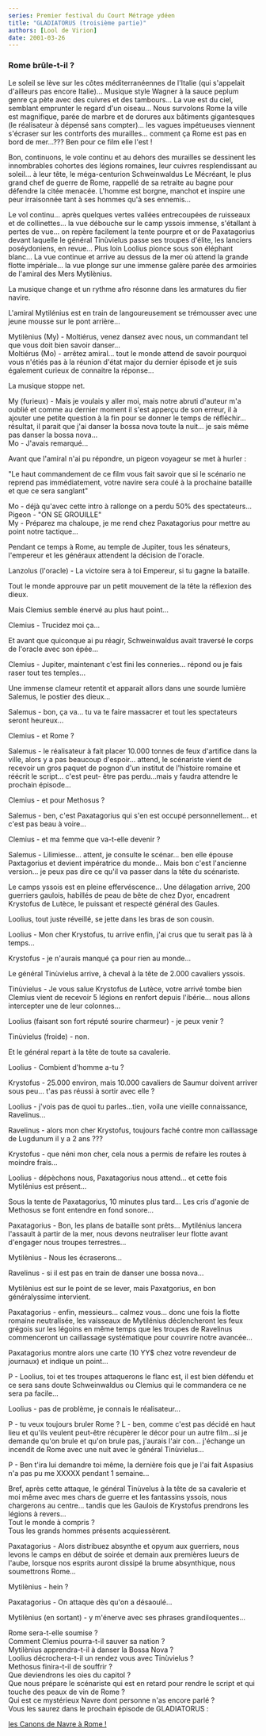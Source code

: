 ```yaml
---
series: Premier festival du Court Métrage ydéen
title: "GLADIATORUS (troisième partie)"
authors: [Lool de Virion]
date: 2001-03-26
---
```


### Rome brûle-t-il ?

Le soleil se lève sur les côtes méditerranéennes de l'Italie (qui s'appelait d'ailleurs pas encore Italie)... Musique style Wagner à la sauce peplum genre ça pète avec des cuivres et des tambours... La vue est du ciel, semblant emprunter le regard d'un oiseau... Nous survolons Rome la ville est magnifique, parée de marbre et de dorures aux bâtiments gigantesques (le réalisateur à dépensé sans compter)... les vagues impétueuses viennent s'écraser sur les contrforts des murailles... comment ça Rome est pas en bord de mer...??? Ben pour ce film elle l'est !

Bon, continuons, le vole continu et au dehors des murailles se dessinent les innombrables cohortes des légions romaines, leur cuivres resplendissant au soleil... à leur tête, le méga-centurion Schweinwaldus Le Mécréant, le plus grand chef de guerre de Rome, rappellé de sa retraite au bagne pour défendre la citée menacée. L'homme est borgne, manchot et inspire une peur irraisonnée tant à ses hommes qu'à ses ennemis...

Le vol continu... après quelques vertes vallées entrecoupées de ruisseaux et de collinettes... la vue débouche sur le camp yssois immense, s'étallant à pertes de vue... on repère facilement la tente pourpre et or de Paxatagorius devant laquelle le général Tinùvielus passe ses troupes d'élite, les lanciers poséydoniens, en revue... Plus loin Loolius pionce sous son éléphant blanc... La vue continue et arrive au dessus de la mer où attend la grande flotte impériale... la vue plonge sur une immense galère parée des armoiries de l'amiral des Mers Mytilènius.

La musique change et un rythme afro résonne dans les armatures du fier navire.

L'amiral Mytilénius est en train de langoureusement se trémousser avec une jeune mousse sur le pont arrière...

Mytilènius (My) - Moltiérus, venez dansez avec nous, un commandant tel que vous doit bien savoir danser...  
Moltiérus (Mo) - arrêtez amiral... tout le monde attend de savoir pourquoi vous n'étiés pas à la réunion d'état major du dernier épisode et je suis également curieux de connaitre la réponse...

La musique stoppe net.

My (furieux) - Mais je voulais y aller moi, mais notre abruti d'auteur m'a oublié et comme au dernier moment il s'est apperçu de son erreur, il à ajouter une petite question à la fin pour se donner le temps de réfléchir... résultat, il parait que j'ai danser la bossa nova toute la nuit... je sais même pas danser la bossa nova...  
Mo - J'avais remarqué...

Avant que l'amiral n'ai pu répondre, un pigeon voyageur se met à hurler :

"Le haut commandement de ce film vous fait savoir que si le scénario ne reprend pas immédiatement, votre navire sera coulé à la prochaine bataille et que ce sera sanglant"

Mo - déjà qu'avec cette intro à rallonge on a perdu 50% des spectateurs...  
Pigeon - "ON SE GROUILLE"  
My - Préparez ma chaloupe, je me rend chez Paxatagorius pour mettre au point notre tactique...

Pendant ce temps à Rome, au temple de Jupiter, tous les sénateurs, l'empereur et les généraux attendent la décision de l'oracle.

Lanzolus (l'oracle) - La victoire sera à toi Empereur, si tu gagne la bataille.

Tout le monde approuve par un petit mouvement de la tête la réflexion des dieux.

Mais Clemius semble énervé au plus haut point...

Clemius - Trucidez moi ça...

Et avant que quiconque ai pu réagir, Schweinwaldus avait traversé le corps de l'oracle avec son épée...

Clemius - Jupiter, maintenant c'est fini les conneries... répond ou je fais raser tout tes temples...

Une immense clameur retentit et apparait allors dans une sourde lumière Salemus, le postier des dieux...

Salemus - bon, ça va... tu va te faire massacrer et tout les spectateurs seront heureux...

Clemius - et Rome ?

Salemus - le réalisateur à fait placer 10.000 tonnes de feux d'artifice dans la ville, alors y a pas beaucoup d'espoir... attend, le scénariste vient de recevoir un gros paquet de pognon d'un institut de l'histoire romaine et réécrit le script... c'est peut- être pas perdu...mais y faudra attendre le prochain épisode...

Clemius - et pour Methosus ?

Salemus - ben, c'est Paxatagorius qui s'en est occupé personnellement... et c'est pas beau à voire...

Clemius - et ma femme que va-t-elle devenir ?

Salemus - Lilimiesse... attent, je consulte le scénar... ben elle épouse Paxtagorius et devient impératrice du monde... Mais bon c'est l'ancienne version... je peux pas dire ce qu'il va passer dans la tête du scénariste.

Le camps yssois est en pleine effervéscence...
Une délagation arrive, 200 guerriers gaulois, habillés de peau de bête de chez Dyor, encadrent Krystofus de Lutèce, le puissant et respecté général des Gaules.

Loolius, tout juste réveillé, se jette dans les bras de son cousin.

Loolius - Mon cher Krystofus, tu arrive enfin, j'ai crus que tu serait pas là à temps...

Krystofus - je n'aurais manqué ça pour rien au monde...

Le général Tinùvielus arrive, à cheval à la tête de 2.000 cavaliers yssois.

Tinùvielus - Je vous salue Krystofus de Lutèce, votre arrivé tombe bien Clemius vient de recevoir 5 légions en renfort depuis l'ibérie... nous allons intercepter une de leur colonnes...

Loolius (faisant son fort réputé sourire charmeur) - je peux venir ?

Tinùvielus (froide) - non.

Et le général repart à la tête de toute sa cavalerie.

Loolius - Combient d'homme a-tu ?

Krystofus - 25.000 environ, mais 10.000 cavaliers de Saumur doivent arriver sous peu... t'as pas réussi à sortir avec elle ?

Loolius - j'vois pas de quoi tu parles...tien, voila une vieille connaissance, Ravelinus...

Ravelinus - alors mon cher Krystofus, toujours faché contre mon caillassage de Lugdunum il y a 2 ans ???

Krystofus - que néni mon cher, cela nous a permis de refaire les routes à moindre frais...

Loolius - dépèchons nous, Paxatagorius nous attend... et cette fois Mytilénius est présent...

Sous la tente de Paxatagorius, 10 minutes plus tard...
Les cris d'agonie de Methosus se font entendre en fond sonore...

Paxatagorius - Bon, les plans de bataille sont prêts... Mytilénius lancera l'assault à partir de la mer, nous devons neutraliser leur flotte avant d'engager nous troupes terrestres...

Mytilènius - Nous les écraserons...

Ravelinus - si il est pas en train de danser une bossa nova...

Mytilènius est sur le point de se lever, mais Paxatgorius, en bon généralyssime intervient.

Paxatagorius - enfin, messieurs... calmez vous... donc une fois la flotte romaine neutralisée, les vaisseaux de Mytilénius déclencheront les feux grégois sur les légoins en même temps que les troupes de Ravelinus commenceront un caillassage systématique pour couvrire notre avancée...

Paxatagorius montre alors une carte (10 YY$ chez votre revendeur de journaux) et indique un point...

P - Loolius, toi et tes troupes attaquerons le flanc est, il est bien défendu et ce sera sans doute Schweinwaldus ou Clemius qui le commandera ce ne sera pa facile...

Loolius - pas de problème, je connais le réalisateur...

P - tu veux toujours bruler Rome ? L - ben, comme c'est pas décidé en haut lieu et qu'ils veulent peut-être récupèrer le décor pour un autre film...si je demande qu'on brule et qu'on brule pas, j'aurais l'air con... j'échange un incendit de Rome avec une nuit avec le général Tinùvielus...

P - Ben t'ira lui demandre toi même, la dernière fois que je l'ai fait Aspasius n'a pas pu me XXXXX pendant 1 semaine...

Bref, après cette attaque, le général Tinùvelus à la tête de sa cavalerie et moi même avec mes chars de guerre et les fantassins yssois, nous chargerons au centre... tandis que les Gaulois de Krystofus prendrons les légions à revers...  
Tout le monde à compris ?  
Tous les grands hommes présents acquiessèrent.

Paxatagorius - Alors distribuez absynthe et opyum aux guerriers, nous levons le camps en début de soirée et demain aux premières lueurs de l'aube, lorsque nos esprits auront dissipé la brume absynthique, nous soumettrons Rome...

Mytilènius - hein ?

Paxatagorius - On attaque dès qu'on a désaoulé...

Mytilènius (en sortant) - y m'énerve avec ses phrases grandiloquentes...


Rome sera-t-elle soumise ?  
Comment Clemius pourra-t-il sauver sa nation ?  
Mytilènius apprendra-t-il à danser la Bossa Nova ?  
Loolius décrochera-t-il un rendez vous avec Tinùvielus ?  
Methosus finira-t-il de souffrir ?  
Que deviendrons les oies du capitol ?  
Que nous prépare le scénariste qui est en retard pour rendre le script et qui touche des peaux de vin de Rome ?  
Qui est ce mystérieux Navre dont personne n'as encore parlé ?  
Vous les saurez dans le prochain épisode de GLADIATORUS :  

[les Canons de Navre à Rome !](../491/)